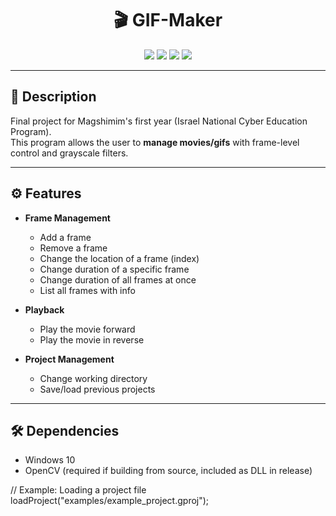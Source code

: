 <h1 align="center">🎬 GIF-Maker </h1>

<p align="center">
  <img src="https://img.shields.io/badge/Language-C-blue?style=flat-square&logo=c&logoColor=white" />
  <img src="https://img.shields.io/badge/Windows-10-blue?style=flat-square&logo=windows&logoColor=white" />
  <img src="https://www.vectorlogo.zone/logos/opencv/opencv-icon.svg" />
  <img src="https://img.shields.io/badge/Author-Ido_Redid-blue?style=flat-square" />
</p>

---

## 📝 Description

Final project for Magshimim's first year (Israel National Cyber Education Program).  
This program allows the user to **manage movies/gifs** with frame-level control and grayscale filters.

---

## ⚙️ Features

- **Frame Management**
  - Add a frame
  - Remove a frame
  - Change the location of a frame (index)
  - Change duration of a specific frame
  - Change duration of all frames at once
  - List all frames with info

- **Playback**
  - Play the movie forward
  - Play the movie in reverse

- **Project Management**
  - Change working directory
  - Save/load previous projects

---

## 🛠️ Dependencies

- Windows 10  
- OpenCV (required if building from source, included as DLL in release)  

// Example: Loading a project file
loadProject("examples/example_project.gproj");
